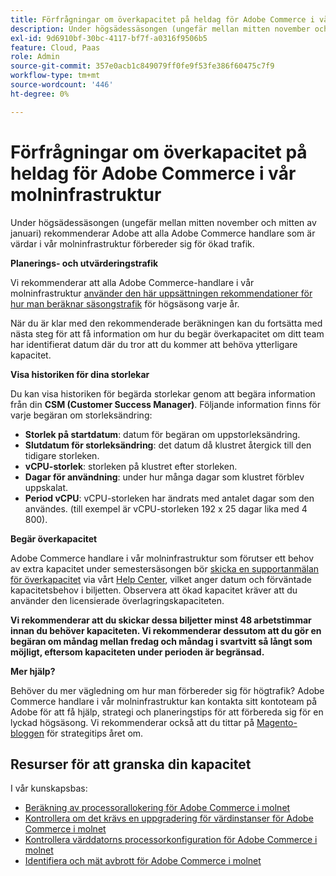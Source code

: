 ```yaml
---
title: Förfrågningar om överkapacitet på heldag för Adobe Commerce i vår molninfrastruktur
description: Under högsädessäsongen (ungefär mellan mitten november och mitten av januari) rekommenderar Adobe att alla Adobe Commerce handlare som är värdar i vår molninfrastruktur förbereder sig för ökad trafik.
exl-id: 9d6910bf-30bc-4117-bf7f-a0316f9506b5
feature: Cloud, Paas
role: Admin
source-git-commit: 357e0acb1c849079ff0fe9f53fe386f60475c7f9
workflow-type: tm+mt
source-wordcount: '446'
ht-degree: 0%

---
```


# Förfrågningar om överkapacitet på heldag för Adobe Commerce i vår molninfrastruktur

Under högsädessäsongen (ungefär mellan mitten november och mitten av januari) rekommenderar Adobe att alla Adobe Commerce handlare som är värdar i vår molninfrastruktur förbereder sig för ökad trafik.

**Planerings- och utvärderingstrafik**

Vi rekommenderar att alla Adobe Commerce-handlare i vår molninfrastruktur [använder den här uppsättningen rekommendationer för hur man beräknar säsongstrafik](https://business.adobe.com/blog/how-to/the-5-ps-of-peak-season-performance-a-guide-to-preparing-your-infrastructure-for-high-traffic) för högsäsong varje år.

När du är klar med den rekommenderade beräkningen kan du fortsätta med nästa steg för att få information om hur du begär överkapacitet om ditt team har identifierat datum där du tror att du kommer att behöva ytterligare kapacitet.

**Visa historiken för dina storlekar**

Du kan visa historiken för begärda storlekar genom att begära information från din **CSM (Customer Success Manager)**.
Följande information finns för varje begäran om storleksändring:

* **Storlek på startdatum**: datum för begäran om uppstorleksändring.
* **Slutdatum för storleksändring**: det datum då klustret återgick till den tidigare storleken.
* **vCPU-storlek**: storleken på klustret efter storleken.
* **Dagar för användning**: under hur många dagar som klustret förblev uppskalat.
* **Period vCPU**: vCPU-storleken har ändrats med antalet dagar som den användes. (till exempel är vCPU-storleken 192 x 25 dagar lika med 4 800).

**Begär överkapacitet**

Adobe Commerce handlare i vår molninfrastruktur som förutser ett behov av extra kapacitet under semestersäsongen bör [skicka en supportanmälan för överkapacitet](https://experienceleague.adobe.com/docs/commerce-knowledge-base/kb/how-to/how-to-request-temporary-magento-upsize.html?lang=sv-SE) via vårt [Help Center](/help/overview.md), vilket anger datum och förväntade kapacitetsbehov i biljetten. Observera att ökad kapacitet kräver att du använder den licensierade överlagringskapaciteten.

**Vi rekommenderar att du skickar dessa biljetter minst 48 arbetstimmar innan du behöver kapaciteten. Vi rekommenderar dessutom att du gör en begäran om måndag mellan fredag och måndag i svartvitt så långt som möjligt, eftersom kapaciteten under perioden är begränsad.**


**Mer hjälp?**

Behöver du mer vägledning om hur man förbereder sig för högtrafik? Adobe Commerce handlare i vår molninfrastruktur kan kontakta sitt kontoteam på Adobe för att få hjälp, strategi och planeringstips för att förbereda sig för en lyckad högsäsong. Vi rekommenderar också att du tittar på [Magento-bloggen](https://magento.com/blog) för strategitips året om.

## Resurser för att granska din kapacitet

I vår kunskapsbas:

* [Beräkning av processorallokering för Adobe Commerce i molnet](https://experienceleague.adobe.com/docs/commerce-knowledge-base/kb/how-to/magento-commerce-cloud-cpu-allocation-calculation.html?lang=sv-SE)
* [Kontrollera om det krävs en uppgradering för värdinstanser för Adobe Commerce i molnet](https://experienceleague.adobe.com/docs/commerce-knowledge-base/kb/how-to/magento-commerce-cloud-check-if-upsize-for-hosts-instances-is-needed.html?lang=sv-SE)
* [Kontrollera värddatorns processorkonfiguration för Adobe Commerce i molnet](https://experienceleague.adobe.com/docs/commerce-knowledge-base/kb/how-to/magento-commerce-cloud-check-hosts-cpu-configuration.html?lang=sv-SE)
* [Identifiera och mät avbrott för Adobe Commerce i molnet](https://experienceleague.adobe.com/docs/commerce-knowledge-base/kb/how-to/how-to-identify-outages.html?lang=sv-SE)
